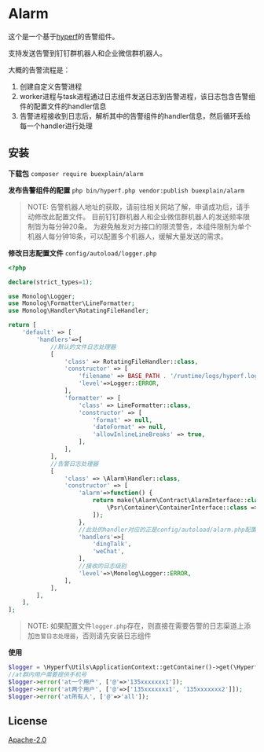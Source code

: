 # Alarm
这个是一个基于[hyperf](https://github.com/hyperf/hyperf "hyperf")的告警组件。

支持发送告警到钉钉群机器人和企业微信群机器人。

大概的告警流程是：
1. 创建自定义告警进程
2. worker进程与task进程通过日志组件发送日志到告警进程，该日志包含告警组件的配置文件的handler信息
3. 告警进程接收到日志后，解析其中的告警组件的handler信息，然后循环丢给每一个handler进行处理

## 安装

**下载包** `composer require buexplain/alarm`

**发布告警组件的配置** `php bin/hyperf.php vendor:publish buexplain/alarm`
> NOTE: 告警机器人地址的获取，请前往相关网站了解，申请成功后，请手动修改此配置文件。
> 目前钉钉群机器人和企业微信群机器人的发送频率限制皆为每分钟20条。
> 为避免触发对方接口的限流警告，本组件限制为单个机器人每分钟18条，可以配置多个机器人，缓解大量发送的需求。

**修改日志配置文件** `config/autoload/logger.php`
```php
<?php

declare(strict_types=1);

use Monolog\Logger;
use Monolog\Formatter\LineFormatter;
use Monolog\Handler\RotatingFileHandler;

return [
    'default' => [
        'handlers'=>[
            //默认的文件日志处理器
            [
                'class' => RotatingFileHandler::class,
                'constructor' => [
                    'filename' => BASE_PATH . '/runtime/logs/hyperf.log',
                    'level'=>Logger::ERROR,
                ],
                'formatter' => [
                    'class' => LineFormatter::class,
                    'constructor' => [
                        'format' => null,
                        'dateFormat' => null,
                        'allowInlineLineBreaks' => true,
                    ],
                ],
            ],
            //告警日志处理器
            [
                'class' => \Alarm\Handler::class,
                'constructor' => [
                    'alarm'=>function() {
                        return make(\Alarm\Contract\AlarmInterface::class, [
                            \Psr\Container\ContainerInterface::class => \Hyperf\Utils\ApplicationContext::getContainer()
                        ]);
                    },
                    //此处的handler对应的正是config/autoload/alarm.php配置的key值
                    'handlers'=>[
                        'dingTalk',
                        'weChat',
                    ],
                    //接收的日志级别
                    'level'=>\Monolog\Logger::ERROR,
                ],
            ],
        ],
    ],
];
```
> NOTE: 如果配置文件`logger.php`存在，则直接在需要告警的日志渠道上添加`告警日志处理器`，否则请先安装日志组件 

**使用**
```php
$logger = \Hyperf\Utils\ApplicationContext::getContainer()->get(\Hyperf\Logger\LoggerFactory::class);
//at群内用户需要提供手机号
$logger->error('at一个用户', ['@'=>'135xxxxxxx1']);
$logger->error('at两个用户', ['@'=>['135xxxxxxx1', '135xxxxxxx2']]);
$logger->error('at所有人', ['@'=>'all']);
```

## License
[Apache-2.0](http://www.apache.org/licenses/LICENSE-2.0.html)
